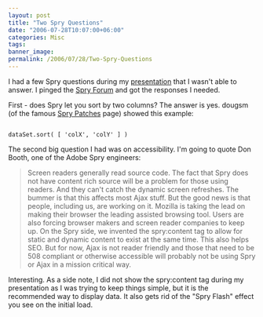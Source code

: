 ```yaml
---
layout: post
title: "Two Spry Questions"
date: "2006-07-28T10:07:00+06:00"
categories: Misc 
tags: 
banner_image: 
permalink: /2006/07/28/Two-Spry-Questions
---
```


I had a few Spry questions during my <a href="http://ray.camdenfamily.com/index.cfm/2006/7/27/Spry-Presentation-RecordingZip">presentation</a> that I wasn't able to answer. I pinged the <a href="http://www.adobe.com/cfusion/webforums/forum/categories.cfm?forumid=72&catid=602">Spry Forum</a> and got the responses I needed.

First - does Spry let you sort by two columns? The answer is yes. dougsm (of the famous <a href="http://www.bigdoug.com/SpryPatches/">Spry Patches</a> page) showed this example:

<code>
dataSet.sort( [ 'colX', 'colY' ] )
</code>

The second big question I had was on accessibility. I'm going to quote Don Booth, one of the Adobe Spry engineers:

<blockquote>
Screen readers generally read source code. The fact that Spry does not have content rich source will be a problem for those using readers. And they can't catch the dynamic screen refreshes. The bummer is that this affects most Ajax stuff. But the good news is that people, including us, are working on it. Mozilla is taking the lead on making their browser the leading assisted browsing tool. Users are also forcing browser makers and screen reader companies to keep up.
On the Spry side, we invented the spry:content tag to allow for static and dynamic content to exist at the same time. This also helps SEO.
But for now, Ajax is not reader friendly and those that need to be 508 compliant or otherwise accessible will probably not be using Spry or Ajax in a mission critical way.
</blockquote>

Interesting. As a side note, I did not show the spry:content tag during my presentation as I was trying to keep things simple, but it is the recommended way to display data. It also gets rid of the "Spry Flash" effect you see on the initial load.